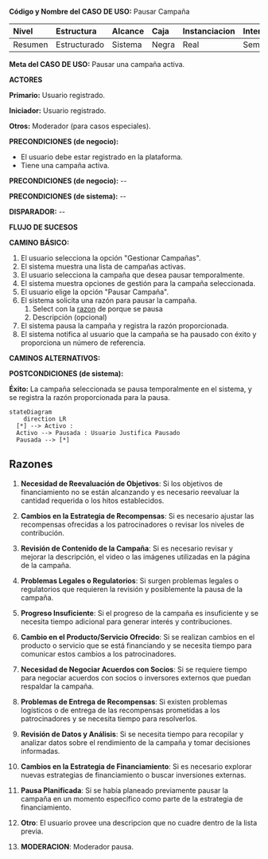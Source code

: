 **Código y Nombre del CASO  DE  USO:** Pausar Campaña

| Nivel  | Estructura | Alcance|Caja|Instanciacion| Interaccion|
|:------- |:-------|:-----|:-----|:-----|:-----|
| Resumen    | Estructurado | Sistema |Negra |Real |Semantico|

**Meta del CASO  DE  USO:** Pausar una campaña activa.

**ACTORES**

**Primario:** Usuario registrado.

**Iniciador:** Usuario registrado.

**Otros:** Moderador (para casos especiales).

**PRECONDICIONES (de negocio):**
- El usuario debe estar registrado en la plataforma.
- Tiene una campaña activa.

**PRECONDICIONES (de negocio):** --

**PRECONDICIONES (de sistema):** --

**DISPARADOR:** --

**FLUJO DE SUCESOS**

**CAMINO BÁSICO:**
1. El usuario selecciona la opción "Gestionar Campañas".
2. El sistema muestra una lista de campañas activas.
3. El usuario selecciona la campaña que desea pausar temporalmente.
4. El sistema muestra opciones de gestión para la campaña seleccionada.
5. El usuario elige la opción "Pausar Campaña".
6. El sistema solicita una razón para pausar la campaña.
    1. Select con la [razon](#razones) de porque se pausa
    2. Descripción (opcional)
8. El sistema pausa la campaña y registra la razón proporcionada.
9. El sistema notifica al usuario que la campaña se ha pausado con éxito y proporciona un número de referencia.

**CAMINOS ALTERNATIVOS:**

**POSTCONDICIONES (de sistema):**

**Éxito:** La campaña seleccionada se pausa temporalmente en el sistema, y se registra la razón proporcionada para la pausa.
```mermaid
stateDiagram
    direction LR
  [*] --> Activo : 
  Activo --> Pausada : Usuario Justifica Pausado 
  Pausada --> [*]
```

## Razones

1. **Necesidad de Reevaluación de Objetivos**: Si los objetivos de financiamiento no se están alcanzando y es necesario reevaluar la cantidad requerida o los hitos establecidos.

2. **Cambios en la Estrategia de Recompensas**: Si es necesario ajustar las recompensas ofrecidas a los patrocinadores o revisar los niveles de contribución.

3. **Revisión de Contenido de la Campaña**: Si es necesario revisar y mejorar la descripción, el video o las imágenes utilizadas en la página de la campaña.

4. **Problemas Legales o Regulatorios**: Si surgen problemas legales o regulatorios que requieren la revisión y posiblemente la pausa de la campaña.

5. **Progreso Insuficiente**: Si el progreso de la campaña es insuficiente y se necesita tiempo adicional para generar interés y contribuciones.

6. **Cambio en el Producto/Servicio Ofrecido**: Si se realizan cambios en el producto o servicio que se está financiando y se necesita tiempo para comunicar estos cambios a los patrocinadores.

7. **Necesidad de Negociar Acuerdos con Socios**: Si se requiere tiempo para negociar acuerdos con socios o inversores externos que puedan respaldar la campaña.

8. **Problemas de Entrega de Recompensas**: Si existen problemas logísticos o de entrega de las recompensas prometidas a los patrocinadores y se necesita tiempo para resolverlos.

9. **Revisión de Datos y Análisis**: Si se necesita tiempo para recopilar y analizar datos sobre el rendimiento de la campaña y tomar decisiones informadas.

10. **Cambios en la Estrategia de Financiamiento**: Si es necesario explorar nuevas estrategias de financiamiento o buscar inversiones externas.

11. **Pausa Planificada**: Si se había planeado previamente pausar la campaña en un momento específico como parte de la estrategia de financiamiento.

12. **Otro**: El usuario provee una descripcion que no cuadre dentro de la lista previa.

13. **MODERACION**: Moderador pausa.
